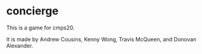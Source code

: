 # concierge
This is a game for cmps20.

It is made by Andrew Cousins, Kenny Wong, Travis McQueen, and Donovan Alexander.